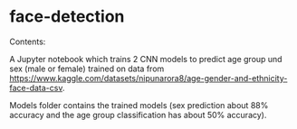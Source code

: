 # face-detection

Contents:

A Jupyter notebook which trains 2 CNN models to predict age group und sex (male or female) trained on data from https://www.kaggle.com/datasets/nipunarora8/age-gender-and-ethnicity-face-data-csv.

Models folder contains the trained models (sex prediction about 88% accuracy and the age group classification has about 50% accuracy).
